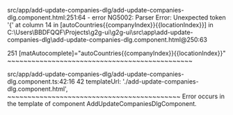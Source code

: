 
src/app/add-update-companies-dlg/add-update-companies-dlg.component.html:251:64 - error NG5002: Parser Error: Unexpected token '{' at column 14 in [autoCountries{{companyIndex}}{{locationIndex}}] in C:\Users\BBDFQQF\Projects\g2g-ui\g2g-ui\src\app\add-update-companies-dlg\add-update-companies-dlg.component.html@250:63

251                                             [matAutocomplete]="autoCountries{{companyIndex}}{{locationIndex}}"
                                                                   ~~~~~~~~~~~~~~~~~~~~~~~~~~~~~~~~~~~~~~~~~~~~~~

  src/app/add-update-companies-dlg/add-update-companies-dlg.component.ts:42:16
    42   templateUrl: './add-update-companies-dlg.component.html',
                      ~~~~~~~~~~~~~~~~~~~~~~~~~~~~~~~~~~~~~~~~~~~
    Error occurs in the template of component AddUpdateCompaniesDlgComponent.
